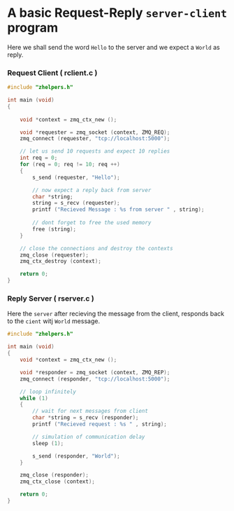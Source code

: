 # A basic Request-Reply `server-client` program

Here we shall send the word `Hello` to the server and we expect a `World` as reply.

### Request Client ( rclient.c )

```c
#include "zhelpers.h"

int main (void)
{
    
    void *context = zmq_ctx_new ();

    void *requester = zmq_socket (context, ZMQ_REQ);
    zmq_connect (requester, "tcp://localhost:5000");

    // let us send 10 requests and expect 10 replies
    int req = 0;
    for (req = 0; req != 10; req ++)
    {
        s_send (requester, "Hello");

        // now expect a reply back from server
        char *string;
        string = s_recv (requester);
        printf ("Recieved Message : %s from server " , string);
        
        // dont forget to free the used memory
        free (string);
    }

    // close the connections and destroy the contexts
    zmq_close (requester);
    zmq_ctx_destroy (context);

    return 0;
}
```

### Reply Server ( rserver.c )

Here the `server` after recieving the message from the client, responds back to the `cient` witj `World` message.

```c
#include "zhelpers.h"

int main (void)
{
    void *context = zmq_ctx_new ();

    void *responder = zmq_socket (context, ZMQ_REP);
    zmq_connect (responder, "tcp://localhost:5000");

    // loop infinitely
    while (1)
    {
        // wait for next messages from client
        char *string = s_recv (responder);
        printf ("Recieved request : %s " , string);

        // simulation of communication delay
        sleep (1);

        s_send (responder, "World");
    }

    zmq_close (responder);
    zmq_ctx_close (context);

    return 0;
}
```